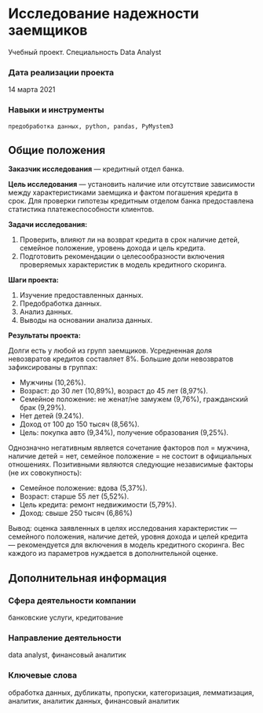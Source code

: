 # Исследование надежности заемщиков
Учебный проект. Специальность Data Analyst

### Дата реализации проекта

14 марта 2021

### Навыки и инструменты

    предобработка данных, python, pandas, PyMystem3

## Общие положения

**Заказчик исследования** — кредитный отдел банка.

**Цель исследования** — установить наличие или отсутствие зависимости между характеристиками заемщика и фактом погашения кредита в срок. Для проверки гипотезы кредитным отделом банка предоставлена статистика платежеспособности клиентов.

**Задачи исследования:**

1. Проверить, влияют ли на возврат кредита в срок наличие детей, семейное положение, уровень дохода и цель кредита.
2. Подготовить рекомендации о целесообразности включения проверяемых характеристик в модель кредитного скоринга.

**Шаги проекта:**

1. Изучение предоставленных данных.
2. Предобработка данных.
3. Анализ данных.
4. Выводы на основании анализа данных.

**Результаты проекта:**

Долги есть у любой из групп заемщиков. Усредненная доля невозвратов кредитов составляет 8%. Большие доли невозвратов зафиксированы в группах:

- Мужчины (10,26%).
- Возраст: до 30 лет (10,89%), возраст до 45 лет (8,97%).
- Семейное положение: не женат/не замужем (9,76%), гражданский брак (9,29%).
- Нет детей (9.24%).
- Доход от 100 до 150 тысяч (8,56%).
- Цель: покупка авто (9,34%), получение образования (9,25%).

Однозначно негативным является сочетание факторов пол = мужчина, наличие детей = нет, семейное положение = не состоит в официальных отношениях.
Позитивными являются следующие независимые факторы (не их совокупность):

- Семейное положение: вдова (5,37%).
- Возраст: старше 55 лет (5,52%).
- Цель кредита: ремонт недвижимости (5,79%).
- Доход: свыше 250 тысяч (6,86%)

Вывод: оценка заявленных в целях исследования характеристик — семейного положения, наличие детей, уровня дохода и целей кредита — рекомендуется для включения в модель кредитного скоринга. Вес каждого из параметров нуждается в дополнительной оценке.

## Дополнительная информация

### Сфера деятельности компании

банковские услуги, кредитование

### Направление деятельности

data analyst, финансовый аналитик

### Ключевые слова

обработка данных, дубликаты, пропуски, категоризация, лемматизация, аналитик, аналитик данных, финансовый аналитик
